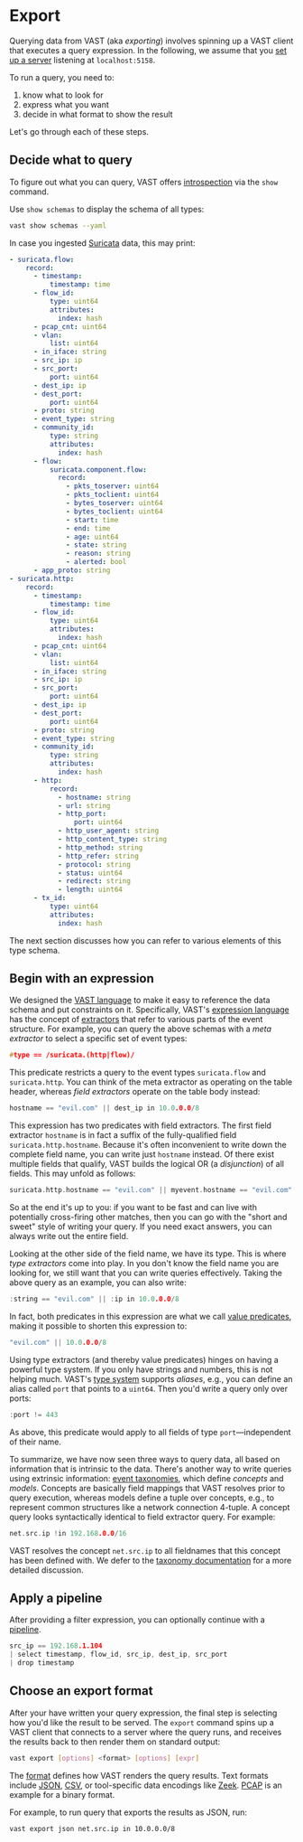 # Export

Querying data from VAST (aka *exporting*) involves spinning up a VAST client
that executes a query expression. In the following, we assume that you [set up a
server](/docs/use/run) listening at `localhost:5158`.

To run a query, you need to:

1. know what to look for
2. express what you want
3. decide in what format to show the result

Let's go through each of these steps.

## Decide what to query

To figure out what you can query, VAST offers
[introspection](/docs/use/introspect) via the `show` command.

Use `show schemas` to display the schema of all types:

```bash
vast show schemas --yaml
```

In case you ingested [Suricata](/docs/understand/formats/suricata) data, this
may print:

```yaml
- suricata.flow:
    record:
      - timestamp:
          timestamp: time
      - flow_id:
          type: uint64
          attributes:
            index: hash
      - pcap_cnt: uint64
      - vlan:
          list: uint64
      - in_iface: string
      - src_ip: ip
      - src_port:
          port: uint64
      - dest_ip: ip
      - dest_port:
          port: uint64
      - proto: string
      - event_type: string
      - community_id:
          type: string
          attributes:
            index: hash
      - flow:
          suricata.component.flow:
            record:
              - pkts_toserver: uint64
              - pkts_toclient: uint64
              - bytes_toserver: uint64
              - bytes_toclient: uint64
              - start: time
              - end: time
              - age: uint64
              - state: string
              - reason: string
              - alerted: bool
      - app_proto: string
- suricata.http:
    record:
      - timestamp:
          timestamp: time
      - flow_id:
          type: uint64
          attributes:
            index: hash
      - pcap_cnt: uint64
      - vlan:
          list: uint64
      - in_iface: string
      - src_ip: ip
      - src_port:
          port: uint64
      - dest_ip: ip
      - dest_port:
          port: uint64
      - proto: string
      - event_type: string
      - community_id:
          type: string
          attributes:
            index: hash
      - http:
          record:
            - hostname: string
            - url: string
            - http_port:
                port: uint64
            - http_user_agent: string
            - http_content_type: string
            - http_method: string
            - http_refer: string
            - protocol: string
            - status: uint64
            - redirect: string
            - length: uint64
      - tx_id:
          type: uint64
          attributes:
            index: hash
```

The next section discusses how you can refer to various elements of this type
schema.

## Begin with an expression

We designed the [VAST language](/docs/understand/language) to make it easy to
reference the data schema and put constraints on it. Specifically, VAST's
[expression language](/docs/understand/language/expressions) has the concept of
[extractors](/docs/understand/language/expressions#extractors) that refer
to various parts of the event structure. For example, you can query the above
schemas with a *meta extractor* to select a specific set of event types:

```c
#type == /suricata.(http|flow)/
```

This predicate restricts a query to the event types `suricata.flow` and
`suricata.http`. You can think of the meta extractor as operating on the table
header, whereas *field extractors* operate on the table body instead:

```c
hostname == "evil.com" || dest_ip in 10.0.0.0/8
```

This expression has two predicates with field extractors. The first field
extractor `hostname` is in fact a suffix of the fully-qualified field
`suricata.http.hostname`. Because it's often inconvenient to write down the
complete field name, you can write just `hostname` instead. Of there exist
multiple fields that qualify, VAST builds the logical OR (a *disjunction*) of
all fields. This may unfold as follows:

```c
suricata.http.hostname == "evil.com" || myevent.hostname == "evil.com" || ...
```

So at the end it's up to you: if you want to be fast and can live with
potentially cross-firing other matches, then you can go with the "short and
sweet" style of writing your query. If you need exact answers, you can always
write out the entire field.

Looking at the other side of the field name, we have its type. This is where
*type extractors* come into play. In you don't know the field name you are
looking for, we still want that you can write queries effectively. Taking the
above query as an example, you can also write:

```c
:string == "evil.com" || :ip in 10.0.0.0/8
```

In fact, both predicates in this expression are what we call [value
predicates](/docs/understand/language/expressions#value-predicates), making it
possible to shorten this expression to:

```c
"evil.com" || 10.0.0.0/8
```

Using type extractors (and thereby value predicates) hinges on having
a powerful type system. If you only have strings and numbers, this is not
helping much. VAST's [type system](/docs/understand/data-model/type-system)
supports *aliases*, e.g., you can define an alias called `port` that points to a
`uint64`. Then you'd write a query only over ports:

```c
:port != 443
```

As above, this predicate would apply to all fields of type `port`—independent of
their name.

To summarize, we have now seen three ways to query data, all based on
information that is intrinsic to the data. There's another way to write queries
using extrinsic information: [event taxonomies][taxonomies], which define
*concepts* and *models*. Concepts are basically field mappings that VAST
resolves prior to query execution, whereas models define a tuple over concepts,
e.g., to represent common structures like a network connection 4-tuple. A
concept query looks syntactically identical to field extractor query. For
example:

```c
net.src.ip !in 192.168.0.0/16
```

VAST resolves the concept `net.src.ip` to all fieldnames that this concept has
been defined with. We defer to the [taxonomy documentation][taxonomies] for a
more detailed discussion.

[taxonomies]: /docs/understand/data-model/taxonomies

## Apply a pipeline

After providing a filter expression, you can optionally continue with a
[pipeline](/docs/understand/language/pipelines).

```cpp
src_ip == 192.168.1.104
| select timestamp, flow_id, src_ip, dest_ip, src_port
| drop timestamp
```

## Choose an export format

After your have written your query expression, the final step is selecting how
you'd like the result to be served. The `export` command spins up a VAST client
that connects to a server where the query runs, and receives the results back to
then render them on standard output:

```bash
vast export [options] <format> [options] [expr]
```

The [format](/docs/understand/formats) defines how VAST renders the query
results. Text formats include [JSON](/docs/understand/formats/json),
[CSV](/docs/understand/formats/csv), or tool-specific data encodings like
[Zeek](/docs/understand/formats/zeek). [PCAP](/docs/understand/formats/pcap) is
an example for a binary format.

For example, to run query that exports the results as JSON, run:

```bash
vast export json net.src.ip in 10.0.0.0/8
```
